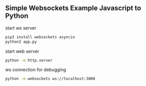 ## Simple Websockets Example Javascript to Python

start ws server
```sh
pip3 install websockets asyncio
python3 app.py
```

start web server
```sh
python -m http.server
```

ws connection for debugging
```sh
python -m websockets ws://localhost:3000
```